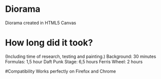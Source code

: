 # Diorama
 Diorama created in HTML5 Canvas

# How long did it took?
(Including time of research, testing and painting.)
Background: 30 minutes
Formulas: 1,5 hour
Daft Punk Stage: 6,5 hours
Ferris Wheel: 2 hours

#Compatibility
Works perfectly on Firefox and Chrome
